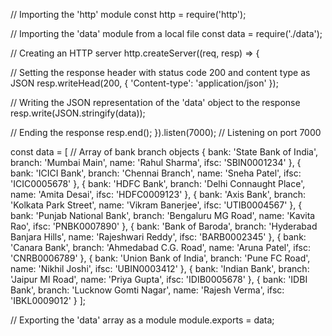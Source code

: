 // Importing the 'http' module
const http = require('http');

// Importing the 'data' module from a local file
const data = require('./data');

// Creating an HTTP server
http.createServer((req, resp) => {
  
  // Setting the response header with status code 200 and content type as JSON
  resp.writeHead(200, { 'Content-type': 'application/json' });
 
  // Writing the JSON representation of the 'data' object to the response
  resp.write(JSON.stringify(data));
  
  // Ending the response
  resp.end();
}).listen(7000); // Listening on port 7000


const data = [
  // Array of bank branch objects
  { bank: 'State Bank of India', branch: 'Mumbai Main', name: 'Rahul Sharma', ifsc: 'SBIN0001234' },
  { bank: 'ICICI Bank', branch: 'Chennai Branch', name: 'Sneha Patel', ifsc: 'ICIC0005678' },
  { bank: 'HDFC Bank', branch: 'Delhi Connaught Place', name: 'Amita Desai', ifsc: 'HDFC0009123' },
  { bank: 'Axis Bank', branch: 'Kolkata Park Street', name: 'Vikram Banerjee', ifsc: 'UTIB0004567' },
  { bank: 'Punjab National Bank', branch: 'Bengaluru MG Road', name: 'Kavita Rao', ifsc: 'PNBK0007890' },
  { bank: 'Bank of Baroda', branch: 'Hyderabad Banjara Hills', name: 'Rajeshwari Reddy', ifsc: 'BARB0002345' },
  { bank: 'Canara Bank', branch: 'Ahmedabad C.G. Road', name: 'Aruna Patel', ifsc: 'CNRB0006789' },
  { bank: 'Union Bank of India', branch: 'Pune FC Road', name: 'Nikhil Joshi', ifsc: 'UBIN0003412' },
  { bank: 'Indian Bank', branch: 'Jaipur MI Road', name: 'Priya Gupta', ifsc: 'IDIB0005678' },
  { bank: 'IDBI Bank', branch: 'Lucknow Gomti Nagar', name: 'Rajesh Verma', ifsc: 'IBKL0009012' }
];

// Exporting the 'data' array as a module
module.exports = data;

				
